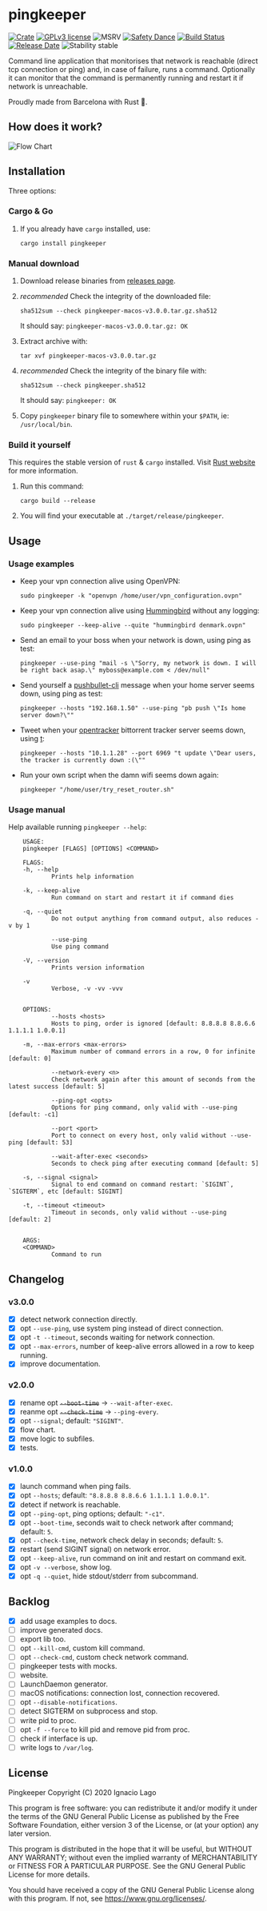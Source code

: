 # pingkeeper

[![Crate][crate-image]][crate-link]
[![GPLv3 license][license-image]][license-link]
![MSRV][rustc-image]
[![Safety Dance][safety-image]][safety-link]
[![Build Status][build-image]][build-link]
[![Release Date][releases-image]][releases-link]
![Stability stable][stability-image]

Command line application that monitorises that network is reachable (direct tcp connection or ping) and, in case of failure, runs a command. Optionally it can monitor that the command is permanently running and restart it if network is unreachable.

Proudly made from Barcelona with Rust 🦀.

## How does it work?

![Flow Chart][flowchart-image]

## Installation

Three options:

### Cargo & Go

1.  If you already have `cargo` installed, use:

        cargo install pingkeeper

### Manual download

1.  Download release binaries from [releases page][releases-link].

1.  _recommended_ Check the integrity of the downloaded file:

        sha512sum --check pingkeeper-macos-v3.0.0.tar.gz.sha512

    It should say: `pingkeeper-macos-v3.0.0.tar.gz: OK`

1.  Extract archive with:

        tar xvf pingkeeper-macos-v3.0.0.tar.gz

1.  _recommended_ Check the integrity of the binary file with:

        sha512sum --check pingkeeper.sha512

    It should say: `pingkeeper: OK`

1.  Copy `pingkeeper` binary file to somewhere within your `$PATH`, ie: `/usr/local/bin`.

### Build it yourself

This requires the stable version of `rust` & `cargo` installed. Visit [Rust website][rust-link] for more information.

1.  Run this command:

        cargo build --release

2.  You will find your executable at `./target/release/pingkeeper`.

## Usage

### Usage examples

- Keep your vpn connection alive using OpenVPN:

  ```shell
  sudo pingkeeper -k "openvpn /home/user/vpn_configuration.ovpn"
  ```

- Keep your vpn connection alive using [Hummingbird][hummingbird-link] without any logging:

  ```shell
  sudo pingkeeper --keep-alive --quite "hummingbird denmark.ovpn"
  ```

- Send an email to your boss when your network is down, using ping as test:

  ```shell
  pingkeeper --use-ping "mail -s \"Sorry, my network is down. I will be right back asap.\" myboss@example.com < /dev/null"
  ```

- Send yourself a [pushbullet-cli][pushbullet-cli-link] message when your home server seems down, using ping as test:

  ```shell
  pingkeeper --hosts "192.168.1.50" --use-ping "pb push \"Is home server down?\""
  ```

- Tweet when your [opentracker][opentracker-link] bittorrent tracker server seems down, using [t][t-link]:

  ```shell
  pingkeeper --hosts "10.1.1.28" --port 6969 "t update \"Dear users, the tracker is currently down :(\""
  ```

- Run your own script when the damn wifi seems down again:

  ```shell
  pingkeeper "/home/user/try_reset_router.sh"
  ```

### Usage manual

Help available running `pingkeeper --help`:

        USAGE:
        pingkeeper [FLAGS] [OPTIONS] <COMMAND>

        FLAGS:
        -h, --help
                Prints help information

        -k, --keep-alive
                Run command on start and restart it if command dies

        -q, --quiet
                Do not output anything from command output, also reduces -v by 1

                --use-ping
                Use ping command

        -V, --version
                Prints version information

        -v
                Verbose, -v -vv -vvv


        OPTIONS:
                --hosts <hosts>
                Hosts to ping, order is ignored [default: 8.8.8.8 8.8.6.6 1.1.1.1 1.0.0.1]

        -m, --max-errors <max-errors>
                Maximum number of command errors in a row, 0 for infinite [default: 0]

                --network-every <n>
                Check network again after this amount of seconds from the latest success [default: 5]

                --ping-opt <opts>
                Options for ping command, only valid with --use-ping [default: -c1]

                --port <port>
                Port to connect on every host, only valid without --use-ping [default: 53]

                --wait-after-exec <seconds>
                Seconds to check ping after executing command [default: 5]

        -s, --signal <signal>
                Signal to end command on command restart: `SIGINT`, `SIGTERM`, etc [default: SIGINT]

        -t, --timeout <timeout>
                Timeout in seconds, only valid without --use-ping [default: 2]


        ARGS:
        <COMMAND>
                Command to run

## Changelog

### v3.0.0

- [x] detect network connection directly.
- [x] opt `--use-ping`, use system ping instead of direct connection.
- [x] opt `-t --timeout`, seconds waiting for network connection.
- [x] opt `--max-errors`, number of keep-alive errors allowed in a row to keep running.
- [x] improve documentation.

### v2.0.0

- [x] rename opt ~~`--boot-time`~~ -> `--wait-after-exec`.
- [x] reanme opt ~~`--check-time`~~ -> `--ping-every`.
- [x] opt `--signal`; default: `"SIGINT"`.
- [x] flow chart.
- [x] move logic to subfiles.
- [x] tests.

### v1.0.0

- [x] launch command when ping fails.
- [x] opt `--hosts`; default: `"8.8.8.8 8.8.6.6 1.1.1.1 1.0.0.1"`.
- [x] detect if network is reachable.
- [x] opt `--ping-opt`, ping options; default: `"-c1"`.
- [x] opt `--boot-time`, seconds wait to check network after command; default: `5`.
- [x] opt `--check-time`, network check delay in seconds; default: `5`.
- [x] restart (send SIGINT signal) on network error.
- [x] opt `--keep-alive`, run command on init and restart on command exit.
- [x] opt `-v --verbose`, show log.
- [x] opt `-q --quiet`, hide stdout/stderr from subcommand.

## Backlog

- [x] add usage examples to docs.
- [ ] improve generated docs.
- [ ] export lib too.
- [ ] opt `--kill-cmd`, custom kill command.
- [ ] opt `--check-cmd`, custom check network command.
- [ ] pingkeeper tests with mocks.
- [ ] website.
- [ ] LaunchDaemon generator.
- [ ] macOS notifications: connection lost, connection recovered.
- [ ] opt `--disable-notifications`.
- [ ] detect SIGTERM on subprocess and stop.
- [ ] write pid to proc.
- [ ] opt `-f --force` to kill pid and remove pid from proc.
- [ ] check if interface is up.
- [ ] write logs to `/var/log`.

## License

Pingkeeper
Copyright (C) 2020 Ignacio Lago

This program is free software: you can redistribute it and/or modify
it under the terms of the GNU General Public License as published by
the Free Software Foundation, either version 3 of the License, or
(at your option) any later version.

This program is distributed in the hope that it will be useful,
but WITHOUT ANY WARRANTY; without even the implied warranty of
MERCHANTABILITY or FITNESS FOR A PARTICULAR PURPOSE. See the
GNU General Public License for more details.

You should have received a copy of the GNU General Public License
along with this program. If not, see <https://www.gnu.org/licenses/>.

[//]: # "assets"
[flowchart-image]: assets/Pingkeeper-flowchart.png
[//]: # "badges"
[crate-image]: https://img.shields.io/crates/v/pingkeeper
[downloads-image]: https://img.shields.io/crates/d/pingkeeper
[crate-link]: https://crates.io/crates/pingkeeper
[license-image]: https://img.shields.io/crates/l/pingkeeper
[license-link]: https://github.com/ignlg/pingkeeper/blob/next/LICENSE.md
[rustc-image]: https://img.shields.io/badge/rustc-1.36+-blue.svg
[safety-image]: https://img.shields.io/badge/unsafe-forbidden-success
[safety-link]: https://github.com/rust-secure-code/safety-dance/
[build-image]: https://travis-ci.org/ignlg/pingkeeper.svg?branch=master
[build-link]: https://travis-ci.org/ignlg/pingkeeper
[releases-image]: https://img.shields.io/github/release-date/ignlg/pingkeeper
[releases-link]: https://github.com/ignlg/pingkeeper/releases
[stability-image]: https://img.shields.io/badge/stability-stable-green
[//]: # "links"
[rust-link]: https://www.rust-lang.org/
[hummingbird-link]: https://gitlab.com/AirVPN/hummingbird
[pushbullet-cli-link]: https://github.com/GustavoKatel/pushbullet-cli
[opentracker-link]: https://erdgeist.org/arts/software/opentracker/
[t-link]: https://github.com/sferik/t
